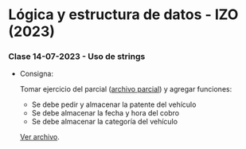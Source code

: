 # Lógica y estructura de datos - IZO (2023)

### Clase 14-07-2023 - Uso de strings

-   Consigna:

    Tomar ejercicio del parcial ([archivo parcial](https://github.com/sfonzo96/IZO-Logica-Actividades/blob/main/Clases/23_07_07-Parcial/parcial.c)) y agregar funciones:

    -   Se debe pedir y almacenar la patente del vehículo
    -   Se debe almacenar la fecha y hora del cobro
    -   Se debe almacenar la categoría del vehículo

    [Ver archivo](https://github.com/sfonzo96/IZO-Logica-Actividades/blob/main/Clases/23_07_14-Actividad/ejercicio1.c).
